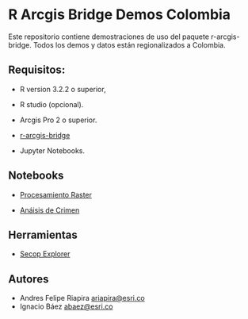# R Arcgis Bridge Demos Colombia

Este repositorio contiene demostraciones de uso del paquete r-arcgis-bridge. Todos los demos y datos están regionalizados a Colombia.


## Requisitos:


- R version 3.2.2 o superior, 

- R studio (opcional). 

- Arcgis Pro 2 o superior. 

- [r-arcgis-bridge](https://learn.arcgis.com/es/projects/analyze-crime-using-statistics-and-the-r-arcgis-bridge/lessons/install-the-r-arcgis-bridge-and-start-statistical-analysis.htm)

- Jupyter Notebooks. 

## Notebooks

- [Procesamiento Raster](notebooks/Raster_Notebook.ipynb)

- [Anáisis de Crimen](notebooks/Crime.ipynb)


## Herramientas

- [Secop Explorer](doc/Secop_Explorer.md)




## Autores

- Andres Felipe Riapira ariapira@esri.co
- Ignacio Báez abaez@esri.co


